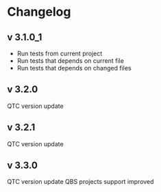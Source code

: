 # Changelog
## v 3.1.0_1
+ Run tests from current project
+ Run tests that depends on current file
+ Run tests that depends on changed files
## v 3.2.0
QTC version update
## v 3.2.1
QTC version update
## v 3.3.0
QTC version update
QBS projects support improved